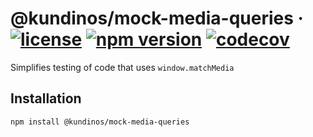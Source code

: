 # @kundinos/mock-media-queries &middot; [![license](https://img.shields.io/npm/l/@kundinos/mock-media-queries?color=blue)](https://www.npmjs.com/package/@kundinos/mock-media-queries) [![npm version](https://img.shields.io/npm/v/@kundinos/mock-media-queries?style=flat)](https://www.npmjs.com/package/@kundinos/mock-media-queries) [![codecov](https://codecov.io/gh/kundinos/mock-media-queries/branch/main/graph/badge.svg?token=0VN70F5XSC)](https://codecov.io/gh/kundinos/mock-media-queries)

Simplifies testing of code that uses `window.matchMedia`

## Installation

```
npm install @kundinos/mock-media-queries
```
